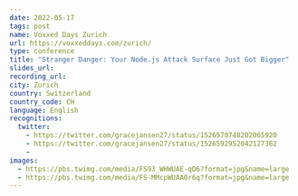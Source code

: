 ```yaml
---
date: 2022-05-17
tags: post
name: Voxxed Days Zurich
url: https://voxxeddays.com/zurich/
type: conference
title: "Stranger Danger: Your Node.js Attack Surface Just Got Bigger"
slides_url:
recording_url:
city: Zurich
country: Switzerland
country_code: CH
language: English
recognitions:
  twitter:
    - https://twitter.com/gracejansen27/status/1526570748202065920
    - https://twitter.com/gracejansen27/status/1526592952042127362
    - 
images:
  - https://pbs.twimg.com/media/FS93_WHWUAE-qD6?format=jpg&name=large
  - https://pbs.twimg.com/media/FS-MMcpWUAA0r6q?format=jpg&name=large
---
```

